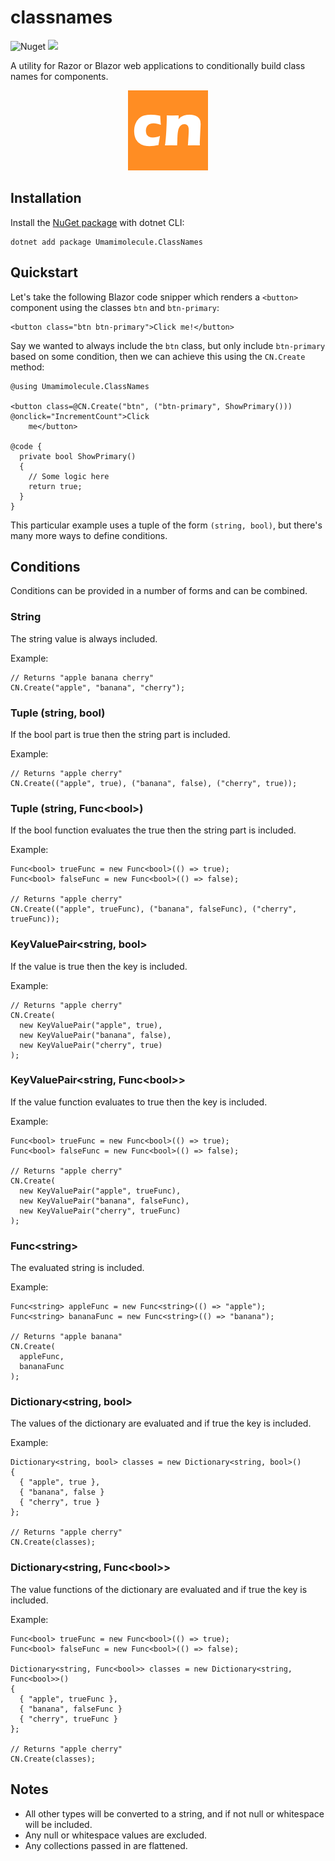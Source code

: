 # classnames

![Nuget](https://img.shields.io/nuget/v/Umamimolecule.ClassNames) [![](https://img.shields.io/badge/license-MIT-blue.svg)](#license)

A utility for Razor or Blazor web applications to conditionally build class names for components.
<p align="center">
<img src="https://raw.githubusercontent.com/umamimolecule/classnames/main/logo.png">
</p>

## Installation
Install the [NuGet package](https://www.nuget.org/packages/Umamimolecule.ClassNames) with dotnet CLI:

```
dotnet add package Umamimolecule.ClassNames
```

## Quickstart

Let's take the following Blazor code snipper which renders a `<button>` component using the classes `btn` and `btn-primary`:

```component.blazor
<button class="btn btn-primary">Click me!</button>
```

Say we wanted to always include the `btn` class, but only include `btn-primary` based on some condition, then we can achieve this using the `CN.Create` method:
```
@using Umamimolecule.ClassNames

<button class=@CN.Create("btn", ("btn-primary", ShowPrimary())) @onclick="IncrementCount">Click
    me</button>

@code {
  private bool ShowPrimary()
  {
    // Some logic here
    return true;
  }
}
```
This particular example uses a tuple of the form `(string, bool)`, but there's many more ways to define conditions.

## Conditions

Conditions can be provided in a number of forms and can be combined.

### String
The string value is always included.

Example:
```
// Returns "apple banana cherry"
CN.Create("apple", "banana", "cherry");
```

### Tuple (string, bool)
If the bool part is true then the string part is included.

Example:
```
// Returns "apple cherry"
CN.Create(("apple", true), ("banana", false), ("cherry", true));
```

### Tuple (string, Func&lt;bool&gt;)
If the bool function evaluates the true then the string part is included.

Example:
```
Func<bool> trueFunc = new Func<bool>(() => true);
Func<bool> falseFunc = new Func<bool>(() => false);

// Returns "apple cherry"
CN.Create(("apple", trueFunc), ("banana", falseFunc), ("cherry", trueFunc));
```

### KeyValuePair&lt;string, bool&gt;
If the value is true then the key is included.

Example:
```
// Returns "apple cherry"
CN.Create(
  new KeyValuePair("apple", true),
  new KeyValuePair("banana", false),
  new KeyValuePair("cherry", true)
);
```

### KeyValuePair&lt;string, Func&lt;bool&gt;&gt;
If the value function evaluates to true then the key is included.

Example:
```
Func<bool> trueFunc = new Func<bool>(() => true);
Func<bool> falseFunc = new Func<bool>(() => false);

// Returns "apple cherry"
CN.Create(
  new KeyValuePair("apple", trueFunc),
  new KeyValuePair("banana", falseFunc),
  new KeyValuePair("cherry", trueFunc)
);
```

### Func&lt;string&gt;
The evaluated string is included.

Example:
```
Func<string> appleFunc = new Func<string>(() => "apple");
Func<string> bananaFunc = new Func<string>(() => "banana");

// Returns "apple banana"
CN.Create(
  appleFunc,
  bananaFunc
);
```

### Dictionary&lt;string, bool&gt;
The values of the dictionary are evaluated and if true the key is included.

Example:
```
Dictionary<string, bool> classes = new Dictionary<string, bool>()
{
  { "apple", true },
  { "banana", false }
  { "cherry", true }
};

// Returns "apple cherry"
CN.Create(classes);
```

### Dictionary&lt;string, Func&lt;bool&gt;&gt;
The value functions of the dictionary are evaluated and if true the key is included.

Example:
```
Func<bool> trueFunc = new Func<bool>(() => true);
Func<bool> falseFunc = new Func<bool>(() => false);

Dictionary<string, Func<bool>> classes = new Dictionary<string, Func<bool>>()
{
  { "apple", trueFunc },
  { "banana", falseFunc }
  { "cherry", trueFunc }
};

// Returns "apple cherry"
CN.Create(classes);
```

## Notes
 - All other types will be converted to a string, and if not null or whitespace will be included.
 - Any null or whitespace values are excluded.
 - Any collections passed in are flattened.